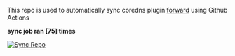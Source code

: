 This repo is used to automatically sync coredns plugin [forward](https://github.com/QZLin/forward) using Github Actions

**sync job ran [75] times**

[![Sync Repo](https://github.com/QZLin/coredns-extract/actions/workflows/sync.yaml/badge.svg)](https://github.com/QZLin/coredns-extract/actions/workflows/sync.yaml)
